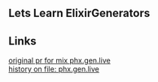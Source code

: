 ## Lets Learn ElixirGenerators

## Links
[original pr for mix phx.gen.live](https://github.com/phoenixframework/phoenix/pull/3702/files)   
[history on file:  phx.gen.live](https://github.com/phoenixframework/phoenix/commit/af0284f189c1b88b90c43aecf073e9575a7c0092)   
[]()  
